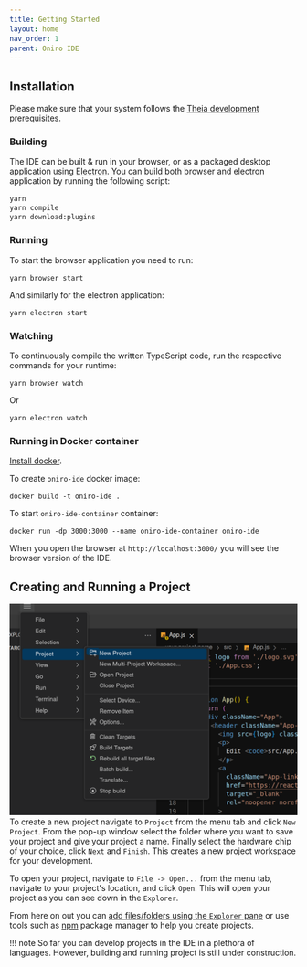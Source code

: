 ```yaml
---
title: Getting Started
layout: home
nav_order: 1
parent: Oniro IDE
---
```

## Installation
Please make sure that your system follows the [Theia development prerequisites](https://github.com/eclipse-theia/theia/blob/master/doc/Developing.md#prerequisites).

### Building
The IDE can be built & run in your browser, or as a packaged desktop application using [Electron](https://www.electronjs.org/).
You can build both browser and electron application by running the following script:
```
yarn
yarn compile
yarn download:plugins
```

### Running
To start the browser application you need to run:
```
yarn browser start
```
And similarly for the electron application:

```
yarn electron start
```

### Watching

To continuously compile the written TypeScript code, run the respective commands for your runtime:

```
yarn browser watch
```
Or

```
yarn electron watch
```
### Running in Docker container
[Install docker](https://docs.docker.com/get-docker/).

 To create `oniro-ide` docker image:

```
docker build -t oniro-ide .
```
To start `oniro-ide-container` container:

```
docker run -dp 3000:3000 --name oniro-ide-container oniro-ide
```
When you open the browser at `http://localhost:3000/` you will see the browser version of the IDE.

## Creating and Running a Project

![create-project](assets/images/create-project.png)
To create a new project navigate to `Project` from the menu tab and click `New Project`. From the pop-up window select the folder where you want to save your project and give your project a name. Finally select the hardware chip of your choice, click `Next` and `Finish`. This creates a new project workspace for your development.

To open your project, navigate to `File -> Open...` from the menu tab, navigate to your project's location, and click `Open`. This will open your project as you can see down in the `Explorer`.

From here on out you can [add files/folders using the `Explorer` pane](user-interface.md#explorer) or use tools such as [npm](https://www.npmjs.com/) package manager to help you create projects.

!!! note
    So far you can develop projects in the IDE in a plethora of languages. However, building and running project is still under construction.